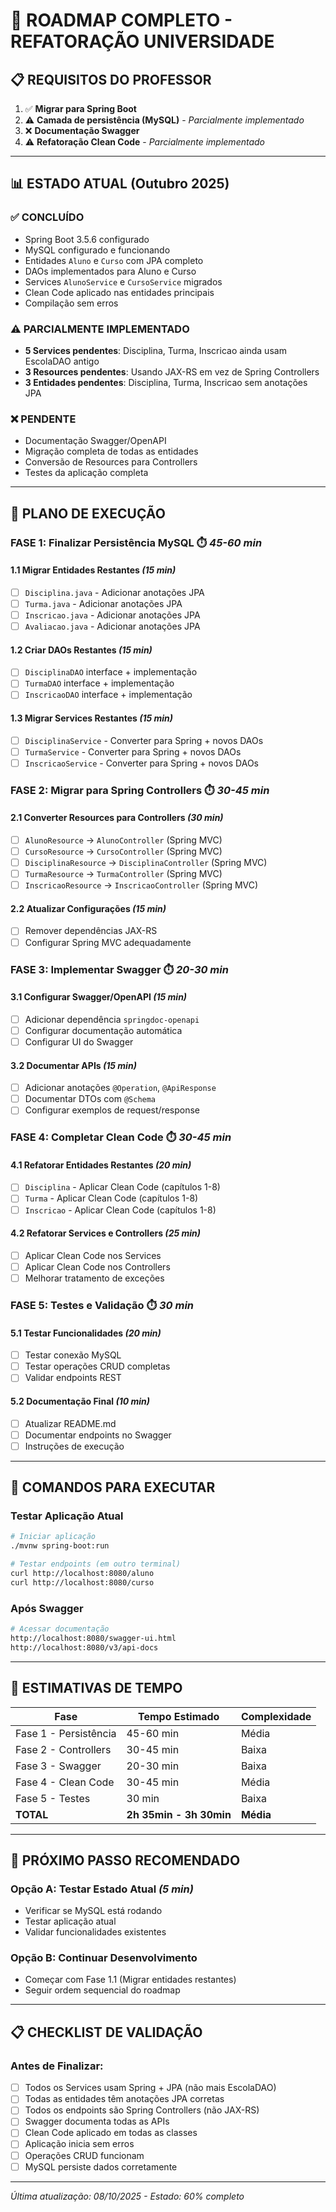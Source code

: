 # 🚀 ROADMAP COMPLETO - REFATORAÇÃO UNIVERSIDADE

## 📋 **REQUISITOS DO PROFESSOR**
1. ✅ **Migrar para Spring Boot**
2. ⚠️ **Camada de persistência (MySQL)** - *Parcialmente implementado*
3. ❌ **Documentação Swagger**
4. ⚠️ **Refatoração Clean Code** - *Parcialmente implementado*

---

## 📊 **ESTADO ATUAL (Outubro 2025)**

### ✅ **CONCLUÍDO**
- Spring Boot 3.5.6 configurado
- MySQL configurado e funcionando
- Entidades `Aluno` e `Curso` com JPA completo
- DAOs implementados para Aluno e Curso
- Services `AlunoService` e `CursoService` migrados
- Clean Code aplicado nas entidades principais
- Compilação sem erros

### ⚠️ **PARCIALMENTE IMPLEMENTADO**
- **5 Services pendentes**: Disciplina, Turma, Inscricao ainda usam EscolaDAO antigo
- **3 Resources pendentes**: Usando JAX-RS em vez de Spring Controllers
- **3 Entidades pendentes**: Disciplina, Turma, Inscricao sem anotações JPA

### ❌ **PENDENTE**
- Documentação Swagger/OpenAPI
- Migração completa de todas as entidades
- Conversão de Resources para Controllers
- Testes da aplicação completa

---

## 🎯 **PLANO DE EXECUÇÃO**

### **FASE 1: Finalizar Persistência MySQL** ⏱️ *45-60 min*

#### **1.1 Migrar Entidades Restantes** *(15 min)*
- [ ] `Disciplina.java` - Adicionar anotações JPA
- [ ] `Turma.java` - Adicionar anotações JPA  
- [ ] `Inscricao.java` - Adicionar anotações JPA
- [ ] `Avaliacao.java` - Adicionar anotações JPA

#### **1.2 Criar DAOs Restantes** *(15 min)*
- [ ] `DisciplinaDAO` interface + implementação
- [ ] `TurmaDAO` interface + implementação
- [ ] `InscricaoDAO` interface + implementação

#### **1.3 Migrar Services Restantes** *(15 min)*
- [ ] `DisciplinaService` - Converter para Spring + novos DAOs
- [ ] `TurmaService` - Converter para Spring + novos DAOs
- [ ] `InscricaoService` - Converter para Spring + novos DAOs

### **FASE 2: Migrar para Spring Controllers** ⏱️ *30-45 min*

#### **2.1 Converter Resources para Controllers** *(30 min)*
- [ ] `AlunoResource` → `AlunoController` (Spring MVC)
- [ ] `CursoResource` → `CursoController` (Spring MVC)
- [ ] `DisciplinaResource` → `DisciplinaController` (Spring MVC)
- [ ] `TurmaResource` → `TurmaController` (Spring MVC)
- [ ] `InscricaoResource` → `InscricaoController` (Spring MVC)

#### **2.2 Atualizar Configurações** *(15 min)*
- [ ] Remover dependências JAX-RS
- [ ] Configurar Spring MVC adequadamente

### **FASE 3: Implementar Swagger** ⏱️ *20-30 min*

#### **3.1 Configurar Swagger/OpenAPI** *(15 min)*
- [ ] Adicionar dependência `springdoc-openapi`
- [ ] Configurar documentação automática
- [ ] Configurar UI do Swagger

#### **3.2 Documentar APIs** *(15 min)*
- [ ] Adicionar anotações `@Operation`, `@ApiResponse`
- [ ] Documentar DTOs com `@Schema`
- [ ] Configurar exemplos de request/response

### **FASE 4: Completar Clean Code** ⏱️ *30-45 min*

#### **4.1 Refatorar Entidades Restantes** *(20 min)*
- [ ] `Disciplina` - Aplicar Clean Code (capítulos 1-8)
- [ ] `Turma` - Aplicar Clean Code (capítulos 1-8)
- [ ] `Inscricao` - Aplicar Clean Code (capítulos 1-8)

#### **4.2 Refatorar Services e Controllers** *(25 min)*
- [ ] Aplicar Clean Code nos Services
- [ ] Aplicar Clean Code nos Controllers
- [ ] Melhorar tratamento de exceções

### **FASE 5: Testes e Validação** ⏱️ *30 min*

#### **5.1 Testar Funcionalidades** *(20 min)*
- [ ] Testar conexão MySQL
- [ ] Testar operações CRUD completas
- [ ] Validar endpoints REST

#### **5.2 Documentação Final** *(10 min)*
- [ ] Atualizar README.md
- [ ] Documentar endpoints no Swagger
- [ ] Instruções de execução

---

## 🚀 **COMANDOS PARA EXECUTAR**

### **Testar Aplicação Atual**
```bash
# Iniciar aplicação
./mvnw spring-boot:run

# Testar endpoints (em outro terminal)
curl http://localhost:8080/aluno
curl http://localhost:8080/curso
```

### **Após Swagger**
```bash
# Acessar documentação
http://localhost:8080/swagger-ui.html
http://localhost:8080/v3/api-docs
```

---

## 📝 **ESTIMATIVAS DE TEMPO**

| Fase | Tempo Estimado | Complexidade |
|------|-------|-----------|
| Fase 1 - Persistência | 45-60 min | Média |
| Fase 2 - Controllers | 30-45 min | Baixa |
| Fase 3 - Swagger | 20-30 min | Baixa |
| Fase 4 - Clean Code | 30-45 min | Média |
| Fase 5 - Testes | 30 min | Baixa |
| **TOTAL** | **2h 35min - 3h 30min** | **Média** |

---

## 🎯 **PRÓXIMO PASSO RECOMENDADO**

### **Opção A: Testar Estado Atual** *(5 min)*
- Verificar se MySQL está rodando
- Testar aplicação atual
- Validar funcionalidades existentes

### **Opção B: Continuar Desenvolvimento** 
- Começar com Fase 1.1 (Migrar entidades restantes)
- Seguir ordem sequencial do roadmap

---

## 📋 **CHECKLIST DE VALIDAÇÃO**

### **Antes de Finalizar:**
- [ ] Todos os Services usam Spring + JPA (não mais EscolaDAO)
- [ ] Todas as entidades têm anotações JPA corretas
- [ ] Todos os endpoints são Spring Controllers (não JAX-RS)
- [ ] Swagger documenta todas as APIs
- [ ] Clean Code aplicado em todas as classes
- [ ] Aplicação inicia sem erros
- [ ] Operações CRUD funcionam
- [ ] MySQL persiste dados corretamente

---

*Última atualização: 08/10/2025 - Estado: 60% completo*
